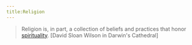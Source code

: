 ```yaml
---
title:Religion
---
```

> Religion is, in part, a collection of beliefs and practices that honor [spirituality](#Spirituality). [David Sloan Wilson in Darwin's Cathedral]